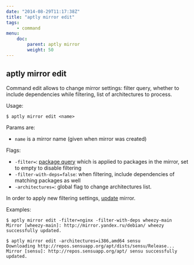 ```yaml
---
date: "2014-08-29T11:17:38Z"
title: "aptly mirror edit"
tags:
    - command
menu:
    doc:
        parent: aptly mirror
        weight: 50
---
```


aptly mirror edit
-----------------

Command edit allows to change mirror settings: filter query, whether
to include dependencies while filtering, list of architectures to process.

Usage:

    $ aptly mirror edit <name>

Params are:

-   `name` is a mirror name (given when mirror was created)

Flags:

-   `-filter=`: [package query](/doc/feature/query/) which is applied to
    packages in the mirror, set to empty to disable filtering
-   `-filter-with-deps=false`: when filtering, include dependencies of
    matching packages as well
-   `-architectures=`: global flag to change architectures list.

In order to apply new filtering settings, [update](/doc/aptly/mirror/update/)
mirror.

Examples:

    $ aptly mirror edit -filter=nginx -filter-with-deps wheezy-main
    Mirror [wheezy-main]: http://mirror.yandex.ru/debian/ wheezy successfully updated.

    $ aptly mirror edit -architectures=i386,amd64 sensu
    Downloading http://repos.sensuapp.org/apt/dists/sensu/Release...
    Mirror [sensu]: http://repos.sensuapp.org/apt/ sensu successfully updated.
